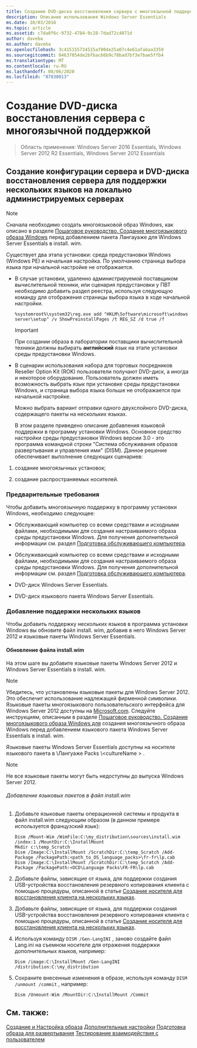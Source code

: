 ```yaml
---
title: Создание DVD-диска восстановления сервера с многоязычной поддержкой
description: Описание использования Windows Server Essentials
ms.date: 10/03/2016
ms.topic: article
ms.assetid: c7da0f6c-9732-4784-9c28-7dad72c4071d
author: daveba
ms.author: daveba
ms.openlocfilehash: 3c415155734515af004e25a07c4e61afabaa3359
ms.sourcegitcommit: 04637054de2bfbac66b9c78bad7bf3e7bae5ffb4
ms.translationtype: MT
ms.contentlocale: ru-RU
ms.lasthandoff: 08/06/2020
ms.locfileid: "87838013"
---
```

# <a name="create-a-server-recovery-dvd-for-multi-language-support"></a>Создание DVD-диска восстановления сервера с многоязычной поддержкой

>Область применения: Windows Server 2016 Essentials, Windows Server 2012 R2 Essentials, Windows Server 2012 Essentials

##  <a name="create-a-server-setup-and-server-recovery-dvd-for-multiple-language-support-on-locally-administered-servers"></a><a name="BKMK_MLHeadedRecovery"></a>Создание конфигурации сервера и DVD-диска восстановления сервера для поддержки нескольких языков на локально администрируемых серверах

> [!NOTE]
>  Сначала необходимо создать многоязыковой образ Windows, как описано в разделе [Пошаговое руководство. Создание многоязыкового образа Windows](/previous-versions/windows/it-pro/windows-8.1-and-8/jj126995(v=win.10)) перед добавлением пакета Лангауаже для Windows Server Essentials в install. wim.

 Существует два этапа установки: среда предустановки Windows (Windows PE) и начальная настройка. По умолчанию страница выбора языка при начальной настройке не отображается.

- В случае установки, удаленно администрируемой поставщиком вычислительной техники, или сценария предустановки у ПВТ необходимо добавить раздел реестра, используя следующую команду для отображения страницы выбора языка в ходе начальной настройки.

  ```
  %systemroot%\system32\reg.exe add "HKLM\Software\microsoft\windows server\setup" /v ShowPreinstallPages /t REG_SZ /d true /f
  ```

  > [!IMPORTANT]
  >  При создании образа в лаборатории поставщики вычислительной техники должны выбирать **английский** язык на этапе установки среды предустановки Windows.

- В сценарии использования набора для торговых посредников Reseller Option Kit (ROK) пользователи получают DVD-диск, а иногда и некоторое оборудование. Пользователь должен иметь возможность выбрать язык при установке среды предустановки Windows, и страница выбора языка больше не отображается при начальной настройке.

  Можно выбрать вариант отправки одного двухслойного DVD-диска, содержащего пакеты на нескольких языках.

  В этом разделе приведено описание добавления языковой поддержки в программу установки Windows. Основное средство настройки среды предустановки Windows версии 3.0 - это программа командной строки "Система обслуживания образов развертывания и управления ими" (DISM). Данное решение обеспечивает выполнение следующих сценариев:

1.  создание многоязычных установок;

2.  создание распространяемых носителей.

### <a name="prerequisites"></a>Предварительные требования
 Чтобы добавить многоязычную поддержку в программу установки Windows, необходимо следующее:


-   Обслуживающий компьютер со всеми средствами и исходными файлами, необходимыми для создания настраиваемого образа среды предустановки Windows. Для получения дополнительной информации см. раздел [Подготовка обслуживающего компьютера](Prepare-the-Technician-Computer.md).

-   Обслуживающий компьютер со всеми средствами и исходными файлами, необходимыми для создания настраиваемого образа среды предустановки Windows. Для получения дополнительной информации см. раздел [Подготовка обслуживающего компьютера](../install/Prepare-the-Technician-Computer.md).


-   DVD-диск Windows Server Essentials.

-   DVD-диск языкового пакета Windows Server Essentials.

###  <a name="adding-multiple-language-support"></a><a name="BKMK_Steps"></a>Добавление поддержки нескольких языков
 Чтобы добавить поддержку нескольких языков в программа установки Windows вы обновите файл install. wim, добавив в него Windows Server 2012 и языковые пакеты Windows Server Essentials.

#### <a name="update-installwim"></a>Обновление файла install.wim
 На этом шаге вы добавите языковые пакеты Windows Server 2012 и Windows Server Essentials в install. wim.

> [!NOTE]
>  Убедитесь, что установлены языковые пакеты для Windows Server 2012. Это обеспечит использование надлежащей фирменной символики. Языковые пакеты многоязыкового пользовательского интерфейса для Windows Server 2012 доступны на [Microsoft.com](https://www.microsoft.com/OEM/en/installation/downloads/Pages/technical-downloads.aspx). Следуйте инструкциям, описанным в разделе [Пошаговое руководство. Создание многоязыкового образа Windows для](/previous-versions/windows/it-pro/windows-8.1-and-8/jj126995(v=win.10)) создания многоязычного образа Windows перед добавлением языкового пакета Windows Server Essentials в install. wim.
>
>  Языковые пакеты Windows Server Essentials доступны на носителе языкового пакета в \Лангуаже Packs \\<cultureName \> .

> [!NOTE]
>  Не все языковые пакеты могут быть недоступны до выпуска Windows Server 2012.

###### <a name="to-add-language-packs-to-installwim"></a>Добавление языковых пакетов в файл install.wim

1.  Добавьте языковые пакеты операционной системы и продукта в файл install.wim следующим образом (в данном примере используется французский язык):

    ```
    Dism /Mount-Wim /WimFile:C:\my_distribution\sources\install.wim /index:1 /MountDir:C:\InstallMount
    Mkdir c:\temp_Scratch
    Dism /Image:C:\InstallMount /ScratchDir:C:\temp_Scratch /Add-Package /PackagePath:<path_to_OS_language_packs>\fr-fr\lp.cab
    Dism /Image:C:\InstallMount /ScratchDir:C:\temp_Scratch /Add-Package /PackagePath:<OCD\Language Packs\FR-FR\lp.cab

    ```


2.  Добавьте файлы, зависящие от языка, для поддержки создания USB-устройства восстановления резервного копирования клиента с помощью процедуры, описанной в статье [Создание носителя для восстановления клиента на нескольких языках](Build-Multi-Language-Client-Restore-Media.md).

2.  Добавьте файлы, зависящие от языка, для поддержки создания USB-устройства восстановления резервного копирования клиента с помощью процедуры, описанной в статье [Создание носителя для восстановления клиента на нескольких языках](../install/Build-Multi-Language-Client-Restore-Media.md).


3.  Используя команду `DISM /Gen-LangINI` , заново создайте файл Lang.ini на съемном носителе для отражения поддержки дополнительных языков, например:

    ```
    Dism /image:C:\InstallMount /Gen-LangINI /distribution:C:\my_distribution

    ```

4.  Сохраните внесенные изменения в образе, используя команду `DISM /unmount /commit` , например:

    ```
    Dism /Unmount-Wim /MountDir:C:\InstallMount /Commit
    ```

## <a name="see-also"></a>См. также:

 [Создание и Настройка образа](Creating-and-Customizing-the-Image.md) [Дополнительные настройки](Additional-Customizations.md) [Подготовка образа для развертывания](Preparing-the-Image-for-Deployment.md) [Тестирование взаимодействия с пользователем](Testing-the-Customer-Experience.md)